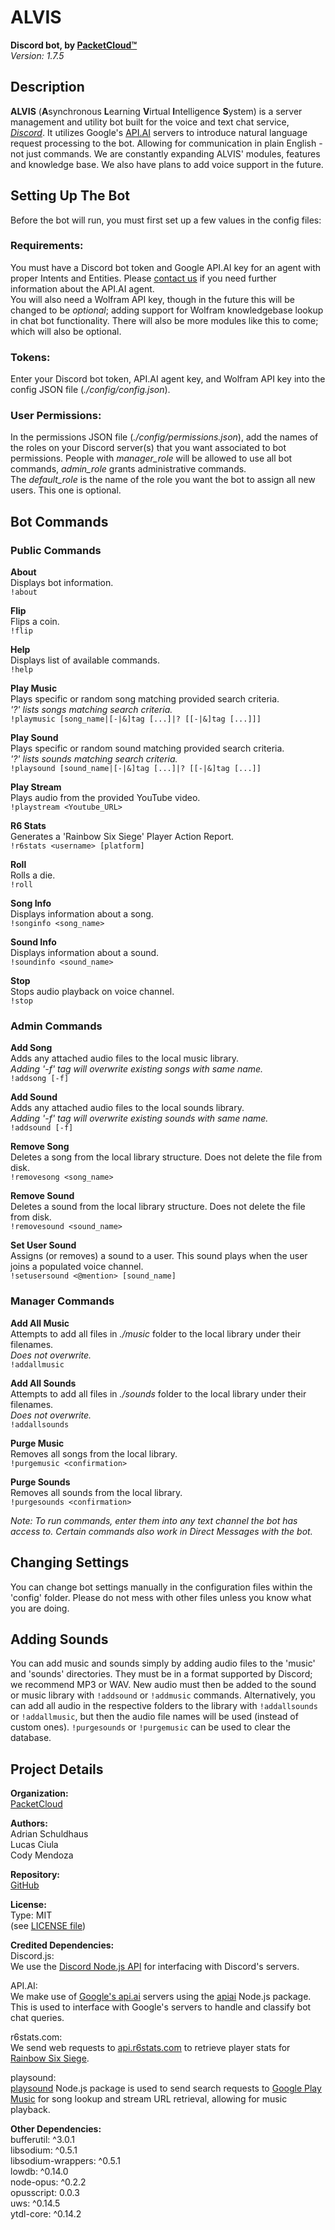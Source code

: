 # **ALVIS** 
**Discord bot, by [PacketCloud™](https://packetcloud.com)**  
*Version: 1.7.5*  
## Description
**ALVIS** (**A**synchronous **L**earning **V**irtual **I**ntelligence **S**ystem) is a server management and utility bot built for the voice and text chat service, *[Discord](https://discordapp.com)*. It utilizes Google's [API.AI](https://api.ai) servers to introduce natural language request processing to the bot. Allowing for communication in plain English - not just commands. We are constantly expanding ALVIS' modules, features and knowledge base. We also have plans to add voice support in the future.  

## Setting Up The Bot
Before the bot will run, you must first set up a few values in the config files:
### Requirements:
You must have a Discord bot token and Google API.AI key for an agent with proper Intents and Entities.
Please [contact us](https://packetcloud.com/about) if you need further information about the API.AI agent.  
You will also need a Wolfram API key, though in the future this will be changed to be *optional*; adding support for Wolfram knowledgebase lookup in chat bot functionality. There will also be more modules like this to come; which will also be optional.

### Tokens:
Enter your Discord bot token, API.AI agent key, and Wolfram API key into the config JSON file (*./config/config.json*).

### User Permissions:
In the permissions JSON file (*./config/permissions.json*), add the names of the roles on your Discord server(s) that you want associated to bot permissions.
People with *manager_role* will be allowed to use all bot commands, *admin_role* grants administrative commands.  
The *default_role* is the name of the role you want the bot to assign all new users. This one is optional.

## Bot Commands
### Public Commands
**About**  
Displays bot information.  
`!about`  

**Flip**  
Flips a coin.  
`!flip`  

**Help**  
Displays list of available commands.  
`!help`  

**Play Music**  
Plays specific or random song matching provided search criteria.  
*'?' lists songs matching search criteria.*  
`!playmusic [song_name|[-|&]tag [...]|? [[-|&]tag [...]]]`  

**Play Sound**  
Plays specific or random sound matching provided search criteria.  
*'?' lists sounds matching search criteria.*  
`!playsound [sound_name|[-|&]tag [...]|? [[-|&]tag [...]]`  

**Play Stream**  
Plays audio from the provided YouTube video.  
`!playstream <Youtube_URL>`  

**R6 Stats**  
Generates a 'Rainbow Six Siege' Player Action Report.  
`!r6stats <username> [platform]`  

**Roll**  
Rolls a die.  
`!roll`  

**Song Info**  
Displays information about a song.  
`!songinfo <song_name>`  

**Sound Info**  
Displays information about a sound.  
 `!soundinfo <sound_name>`  

**Stop**  
Stops audio playback on voice channel.  
 `!stop`  
  
### Admin Commands
**Add Song**  
Adds any attached audio files to the local music library.  
*Adding '-f' tag will overwrite existing songs with same name.*  
`!addsong [-f]`  

**Add Sound**  
Adds any attached audio files to the local sounds library.  
*Adding '-f' tag will overwrite existing sounds with same name.*  
`!addsound [-f]`  

**Remove Song**  
Deletes a song from the local library structure. Does not delete the file from disk.  
`!removesong <song_name>`  

**Remove Sound**  
Deletes a sound from the local library structure. Does not delete the file from disk.  
`!removesound <sound_name>`  

**Set User Sound**  
Assigns (or removes) a sound to a user. This sound plays when the user joins a populated voice channel.  
`!setusersound <@mention> [sound_name]`  
 
### Manager Commands
**Add All Music**  
Attempts to add all files in *./music* folder to the local library under their filenames.  
*Does not overwrite.*  
`!addallmusic`  

**Add All Sounds**  
Attempts to add all files in *./sounds* folder to the local library under their filenames.  
*Does not overwrite.*  
`!addallsounds`  

**Purge Music**  
Removes all songs from the local library.  
`!purgemusic <confirmation>`  

**Purge Sounds**  
Removes all sounds from the local library.  
`!purgesounds <confirmation>`  

*Note:
To run commands, enter them into any text channel the bot has access to. Certain commands also work in Direct Messages with the bot.*

## Changing Settings
You can change bot settings manually in the configuration files within the 'config' folder.
Please do not mess with other files unless you know what you are doing.

## Adding Sounds
You can add music and sounds simply by adding audio files to the 'music' and 'sounds' directories. They must be in a format supported by Discord; we recommend MP3 or WAV.
New audio must then be added to the sound or music library with `!addsound` or `!addmusic` commands.
Alternatively, you can add all audio in the respective folders to the library with `!addallsounds` or `!addallmusic`, but then the audio file names will be used (instead of custom ones).
`!purgesounds` or `!purgemusic` can be used to clear the database.

## Project Details
**Organization:**  
[PacketCloud](https://packetcloud.com)  

**Authors:**  
Adrian Schuldhaus  
Lucas Ciula  
Cody Mendoza  

**Repository:**  
[GitHub](https://github.com/packetcloud/alvis)  

**License:**  
Type: MIT  
(see [LICENSE file](https://github.com/PacketCloud/ALVIS/blob/master/LICENSE))  

**Credited Dependencies:**  
Discord.js:  
  We use the [Discord Node.js API](https://discord.js.org) for interfacing with Discord's servers.  
  
API.AI:  
  We make use of [Google's api.ai](https://api.ai) servers using the [apiai](https://www.npmjs.com/package/apiai) Node.js package. This is used to interface with Google's servers to handle and classify bot chat queries.  

r6stats.com:  
  We send web requests to [api.r6stats.com](https://r6stats.com) to retrieve player stats for [Rainbow Six Siege](https://rainbow6.ubisoft.com).  

playsound:  
  [playsound](https://www.npmjs.com/package/playmusic) Node.js package is used to send search requests to [Google Play Music](https://play.google.com/music/listen) for song lookup and stream URL retrieval, allowing for music playback.  

**Other Dependencies:**  
bufferutil: ^3.0.1  
libsodium: ^0.5.1  
libsodium-wrappers: ^0.5.1  
lowdb: ^0.14.0  
node-opus: ^0.2.2  
opusscript: 0.0.3  
uws: ^0.14.5  
ytdl-core: ^0.14.2  
